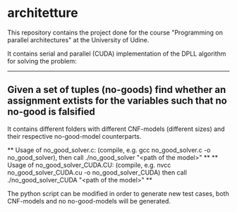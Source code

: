 # architetture

This repository contains the project done for the course "Programming on parallel architectures" at the University of Udine.

It contains serial and parallel (CUDA) implementation of the DPLL algorithm for solving the problem:

-----------------------------------------------------------------------------------------------------------------------
Given a set of tuples (no-goods) find whether an assignment extists for the variables such that no no-good is falsified
-----------------------------------------------------------------------------------------------------------------------

It contains different folders with different CNF-models (different sizes) and their respective no-good-model counterparts. 

** Usage of no_good_solver.c: (compile, e.g. gcc no_good_solver.c -o no_good_solver), then call ./no_good_solver "\<path of the model\>" **
** Usage of no_good_solver_CUDA.CU: (compile, e.g.  nvcc no_good_solver_CUDA.cu -o no_good_solver_CUDA) then call ./no_good_solver_CUDA "\<path of the model\>" **

The python script can be modified in order to generate new test cases, both CNF-models and no no-good-models will be generated.
